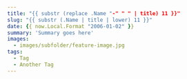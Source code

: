 ```yaml
---
title: "{{ substr (replace .Name "-" " " | title) 11 }}"
slug: "{{ substr (.Name | title | lower) 11 }}"
date: {{ now.Local.Format "2006-01-02" }}
summary: 'Summary goes here'
images:
  - images/subfolder/feature-image.jpg
tags:
  - Tag
  - Another Tag
---
```

